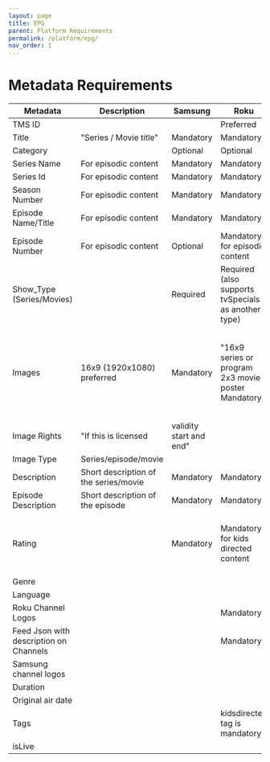 ```yaml
---
layout: page
title: EPG
parent: Platform Requirements
permalink: /platform/epg/
nav_order: 1
---
```


# Metadata Requirements

Metadata|Description|Samsung|Roku|Plex|Sling|STIRR|Tivo|Rakuten|Vizio|Gracenote
|---|---|---|---|---|---|---|---|---|---|---|
TMS ID|||Preferred|||||||Preferred
Title|"Series / Movie title"|Mandatory|Mandatory|||||||Mandatory
Category||Optional|Optional|||Optional||||
Series Name|For episodic content|Mandatory|Mandatory||||Mandatory|||Mandatory
Series Id|For episodic content|Mandatory|Mandatory||||Mandatory|||Mandatory
Season Number|For episodic content|Mandatory|Mandatory||||Mandatory|||Mandatory
Episode Name/Title|For episodic content|Mandatory|Mandatory|||Mandatory|Mandatory|||Mandatory
Episode Number|For episodic content|Optional|Mandatory for episodic content|||Mandatory|Mandatory|||Mandatory
Show_Type (Series/Movies)||Required|Required (also supports tvSpecials as another type)|||||||
Images|16x9 (1920x1080) preferred|Mandatory|"16x9 series or program 2x3 movie poster Mandatory"|"2x3 mandatory 16x9 optional"|"16x9 images mandatory for series/show level Thumbnail images preferred"||16x9 Mandatory (minimum 1920x1080)|"16x9 image mandatory with min 1920x1080 resolution"|"2x3 mandatory 16x9 optional"|Not required
Image Rights|"If this is licensed| validity start and end"||||||Mandatory|||
Image Type|Series/episode/movie||||||Mandatory|||
Description|Short description of the series/movie|Mandatory|Mandatory|||Mandatory|Mandatory|Mandatory|Mandatory|Mandatory
Episode Description|Short description of the episode|Mandatory|Mandatory|||Mandatory|Mandatory|Mandatory||Mandatory
Rating||Mandatory|Mandatory for kids directed content||||Preferred|"Mandatory Required for the country delivering to"|Mandatory|
Genre|||||Preferred||Preferred|Preferred||Mandatory
Language||||||Mandatory|Mandatory|Required||
Roku Channel Logos|||Mandatory|||||||
Feed Json with description on Channels|||Mandatory|||||Required||
Samsung channel logos||||||||||
Duration||||||||||
Original air date|||||Mandatory||Mandatory||Mandatory|
Tags|||kidsdirected tag is mandatory|||||||
isLive|||||Mandatory|||||

